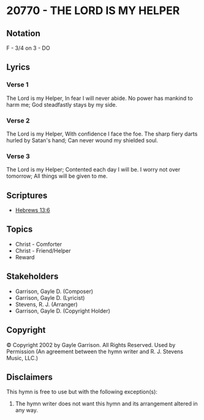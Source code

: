 # 20770 - THE LORD IS MY HELPER

## Notation

F - 3/4 on 3 - DO

## Lyrics

### Verse 1

The Lord is my Helper, In fear I will never abide. No power has mankind to harm me; God steadfastly stays by my side.

### Verse 2

The Lord is my Helper, With confidence I face the foe. The sharp fiery darts hurled by Satan's hand; Can never wound my shielded soul.

### Verse 3

The Lord is my Helper; Contented each day I will be. I worry not over tomorrow; All things will be given to me.


## Scriptures

- [Hebrews 13:6](https://www.biblegateway.com/passage/?search=Hebrews%2013%3A6)

## Topics

- Christ - Comforter
- Christ - Friend/Helper
- Reward

## Stakeholders

- Garrison, Gayle D. (Composer)
- Garrison, Gayle D. (Lyricist)
- Stevens, R. J. (Arranger)
- Garrison, Gayle D. (Copyright Holder)

## Copyright

© Copyright 2002 by Gayle Garrison. All Rights Reserved. Used by Permission
(An agreement between the hymn writer and R. J. Stevens Music, LLC.)

## Disclaimers

This hymn is free to use but with the following exception(s):
1. The hymn writer does not want this hymn and its arrangement altered in any way.

